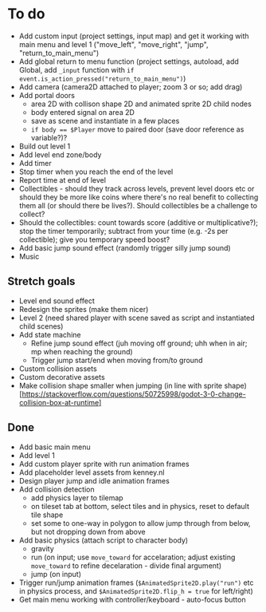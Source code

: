 # To do

- Add custom input (project settings, input map) and get it working with main menu and level 1 ("move_left", "move_right", "jump", "return_to_main_menu")
- Add global return to menu function (project settings, autoload, add Global, add `_input` function with `if event.is_action_pressed("return_to_main_menu")`)
- Add camera (camera2D attached to player; zoom 3 or so; add drag)
- Add portal doors
  - area 2D with collison shape 2D and animated sprite 2D child nodes
  - body entered signal on area 2D
  - save as scene and instantiate in a few places
  - `if body == $Player` move to paired door (save door reference as variable?)?
- Build out level 1
- Add level end zone/body
- Add timer
- Stop timer when you reach the end of the level
- Report time at end of level
- Collectibles - should they track across levels, prevent level doors etc or should they be more like coins where there's no real benefit to collecting them all (or should there be lives?). Should collectibles be a challenge to collect?
- Should the collectibles: count towards score (additive or multiplicative?); stop the timer temporarily; subtract from your time (e.g. -2s per collectible); give you temporary speed boost?
- Add basic jump sound effect (randomly trigger silly jump sound)
- Music

## Stretch goals

- Level end sound effect
- Redesign the sprites (make them nicer)
- Level 2 (need shared player with scene saved as script and instantiated child scenes)
- Add state machine
  - Refine jump sound effect (juh moving off ground; uhh when in air; mp when reaching the ground)
  - Trigger jump start/end when moving from/to ground
- Custom collision assets
- Custom decorative assets
- Make collision shape smaller when jumping (in line with sprite shape) [https://stackoverflow.com/questions/50725998/godot-3-0-change-collision-box-at-runtime]

## Done

- Add basic main menu
- Add level 1
- Add custom player sprite with run animation frames
- Add placeholder level assets from kenney.nl
- Design player jump and idle animation frames
- Add collision detection
  - add physics layer to tilemap
  - on tileset tab at bottom, select tiles and in physics, reset to default tile shape
  - set some to one-way in polygon to allow jump through from below, but not dropping down from above
- Add basic physics (attach script to character body)
  - gravity
  - run (on input; use `move_toward` for accelaration; adjust existing `move_toward` to refine decelaration - divide final argument)
  - jump (on input)
- Trigger run/jump animation frames (`$AnimatedSprite2D.play("run")` etc in physics process, and `$AnimatedSprite2D.flip_h = true` for left/right)
- Get main menu working with controller/keyboard - auto-focus button
